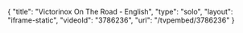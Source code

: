 {
    "title": "Victorinox On The Road - English",
    "type": "solo",
    "layout": "iframe-static",
    "videoId": "3786236",
    "url": "\/tvpembed\/3786236"
}